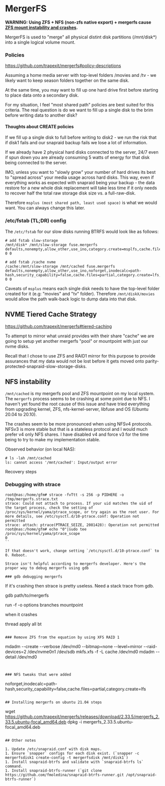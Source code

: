 # MergerFS 

**WARNING: Using ZFS + NFS (non-zfs native export) + mergerfs cause [ZFS mount instability and crashes](https://github.com/trapexit/mergerfs/discussions/1098).**

MergerFS is used to "merge" all physical distint disk partitions (/mnt/disk*) into a single logical volume mount.

### Policies

https://github.com/trapexit/mergerfs#policy-descriptions

Assuming a home media server with top-level folders /movies and /tv - we likely want to keep season folders together on the same disk.

At the same time, you may want to fill up one hard drive first before starting to place data onto a secondary disk.

For my situation, I feel "most shared path" policies are best suited for this criteria. The real question is do we want to fill up a single disk to the brim before writing data to another disk?

#### Thoughts about CREATE policies

If we fill up a single disk to full before writing to disk2 - we run the risk that if disk1 fails and our snapraid backup fails we lose a lot of information.

If we already have 2 physical hard disks connected to the server, 24/7 even if spun down you are already consuming 5 watts of energy for that disk being connected to the server.

IMO, unless you want to "slowly grow" your number of hard drives its best to "spread across" your media usage across hard disks. This way, even if everything works as expected with snapraid being your backup - the data restore for a new whole disk replacement will take less time if it only needs to recover half the total raw storage disk size vs. a full-raw-disk.

Therefore `msplus (most shared path, least used space)` is what we would want. You can always change this later.

### /etc/fstab (TL;DR) config

The `/etc/fstab` for our slow disks running BTRFS would look like as follows:

```
# add fstab slow-storage
/mnt/disk* /mnt/slow-storage fuse.mergerfs defaults,nonempty,allow_other,use_ino,category.create=msplfs,cache.files=off,moveonenospc=true,dropcacheonclose=true,minfreespace=300G,fsname=mergerfs 0 0

# add fstab /cache nvme
/cache:/mnt/slow-storage /mnt/cached fuse.mergerfs defaults,nonempty,allow_other,use_ino,noforget,inodecalc=path-hash,security_capability=false,cache.files=partial,category.create=lfs,moveonenospc=true,dropcacheonclose=true,minfreespace=4G,fsname=mergerfs 0 0
```

Caveats of `msplus` means each single disk needs to have the top-level folder created for it (e.g: "movies" and "tv" folder). Therefore `/mnt/diskX/movies` would allow the path walk-back logic to dump data into that disk. 

## NVME Tiered Cache Strategy

https://github.com/trapexit/mergerfs#tiered-caching

To attempt to mirror what unraid provides with their share "cache" we are going to setup yet another mergerfs "pool" or mountpoint with just our nvme disks. 

Recall that I chose to use ZFS and RAID1 mirror for this purpose to provide assurances that my data would not be lost before it gets moved onto parity-protected-snapraid-slow-storage-disks.

## NFS instability

`/mnt/cached` is my mergerfs pool and ZFS mountpoint on my local system. The `mergerfs` process seems to be crashing at some point due to NFS. I haven't yet found the root cause of this issue and have tried everything from upgrading kernel, ZFS, nfs-kernel-server, libfuse and OS (Ubuntu 20.04 to 20.10).

The crashes seem to be more pronounced when using NFSv4 protocols. NFSv3 is more stable but that is a stateless protocol and I would much prefer v4 only NFS shares. I have disabled v4 and force v3 for the time being to try to make my implementation stable. 

Observed behavior (on local NAS):
```
# ls -lah /mnt/cached
ls: cannot access '/mnt/cached': Input/output error
```

Recovery steps


### Debugging with strace

```
root@nas:/home/gfm# strace -fvTtt -s 256 -p PIDHERE -o /tmp/mergerfs.strace.txt
strace: Could not attach to process. If your uid matches the uid of the target process, check the setting of /proc/sys/kernel/yama/ptrace_scope, or try again as the root user. For more details, see /etc/sysctl.d/10-ptrace.conf: Operation not permitted
strace: attach: ptrace(PTRACE_SEIZE, 2081428): Operation not permitted
root@nas:/home/gfm# echo "0"|sudo tee /proc/sys/kernel/yama/ptrace_scope
0
``

If that doesn't work, change setting `/etc/sysctl.d/10-ptrace.conf` to 0. Reboot.

Strace isn't helpful according to mergerfs developer. Here's the proper way to debug mergerfs using gdb

### gdb debugging mergerfs

```
If it's crashing then strace is pretty useless. Need a stack trace from gdb.

gdb path/to/mergerfs

run -f -o options branches mountpoint

when it crashes

thread apply all bt
```

### Remove ZFS from the equation by using XFS RAID 1

```
mdadm --create --verbose /dev/md0  --bitmap=none --level=mirror --raid-devices=2 /dev/nvme0n1 /dev/sdb
mkfs.xfs -f -L cache /dev/md0
mdadm --detail /dev/md0
```


### NFS tweaks that were added

```
noforget,inodecalc=path-hash,security_capability=false,cache.files=partial,category.create=lfs
```

## Installing mergerfs on ubuntu 21.04 steps

```
wget https://github.com/trapexit/mergerfs/releases/download/2.33.5/mergerfs_2.33.5.ubuntu-focal_amd64.deb
dpkg -i mergerfs_2.33.5.ubuntu-focal_amd64.deb
```

## Other notes

1. Update /etc/snapraid.conf with disk maps.
1. Ensure `snapper` configs for each disk exist. (`snapper -c mergerfsdisk1 create-config -t mergerfsdisk /mnt/disk1`)
1. Install snapraid-btrfs and validate with `snapraid-btrfs ls` command.
1. Install snapraid-btrfs-runner (`git clone https://github.com/fmoledina/snapraid-btrfs-runner.git /opt/snapraid-btrfs-runner`)